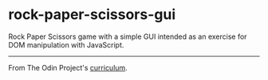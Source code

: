 # rock-paper-scissors-gui

Rock Paper Scissors game with a simple GUI intended as an exercise for DOM manipulation with JavaScript.

---

From The Odin Project's [curriculum](https://www.theodinproject.com/courses/web-development-101/lessons/rock-paper-scissors).
